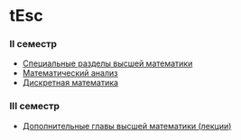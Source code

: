 # tEsc

### II семестр

- [Специальные разделы высшей математики](https://isagila.github.io/tesc/02/LA.pdf)
- [Математический анализ](https://isagila.github.io/tesc/02/MA.pdf)
- [Дискретная математика](https://isagila.github.io/tesc/02/DM.pdf)

### III семестр

- [Дополнительные главы высшей математики (лекции)](https://isagila.github.io/tesc/03/MA-lectures.pdf)

